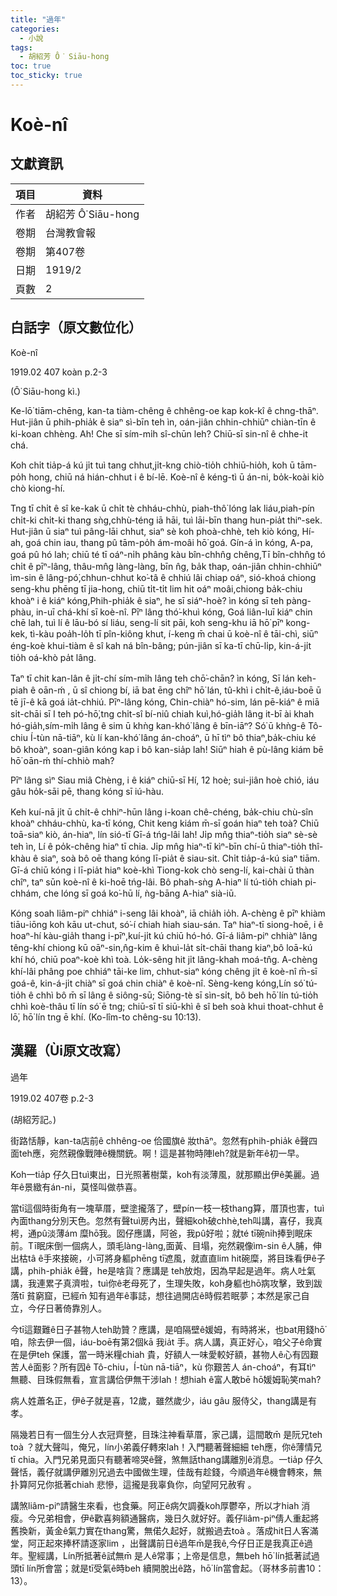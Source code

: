 ```yaml
---
title: "過年"
categories:
  - 小說
tags:
  - 胡紹芳 Ô͘ Siāu-hong
toc: true
toc_sticky: true
---
```


# Koè-nî

## 文獻資訊

| 項目 | 資料 |
|---|---|
| 作者 | 胡紹芳 Ô͘ Siāu-hong |
| 卷期 | 台灣教會報 |
| 卷期 | 第407卷 |
| 日期 | 1919/2 |
| 頁數 | 2 |

## 白話字（原文數位化）

Koè-nî

1919.02 407 koàn p.2-3

(Ô͘ Siāu-hong kì.)

Ke-lō͘ tiām-chēng, kan-ta tiàm-chêng ê chhêng-oe kap kok-kî ê chng-thāⁿ. Hut-jiân ū phih-phia̍k ê siaⁿ sì-bīn teh ìn, oán-jiân chhin-chhiūⁿ chiàn-tīn ê ki-koan chhèng. Ah! Che sī sím-mi̍h sî-chūn leh? Chiū-sī sin-nî ê chhe-it chá.

Koh chi̍t tia̍p-á kú ji̍t tuì tang chhut,ji̍t-kng chiò-tio̍h chhiū-hio̍h, koh ū tām-po̍h hong, chiū ná hián-chhut i ê bí-lē. Koè-nî ê kéng-tì ū án-ni, bo̍k-koài kiò chò kiong-hí.

Tng tī chi̍t ê sî ke-kak ū chi̍t tè chháu-chhù, piah-thô͘ lóng lak liáu,piah-pín chi̍t-ki chi̍t-ki thang sǹg,chhù-téng iā hāi, tuì lāi-bīn thang hun-pia̍t thiⁿ-sek. Hut-jiân ū siaⁿ tuì pâng-lāi chhut, siaⁿ sè koh phoà-chhè, teh kiò kóng, Hí-ah, goá chin iau, thang pû tām-po̍h ám-moâi hō͘ goá. Gín-á ìn kóng, A-pa, goá pû hó lah; chiū té tī oáⁿ-ni̍h phâng kàu bîn-chhn̂g chêng,Tī bîn-chhn̂g tó chi̍t ê pīⁿ-lâng, thâu-mn̂g làng-làng, bīn n̂g, ba̍k thap, oán-jiân chhin-chhiūⁿ ìm-sin ê lâng-pó͘,chhun-chhut ko͘-tâ ê chhiú lâi chiap oáⁿ, sió-khoá chiong seng-khu phēng tī jia-hong, chiū ti̍t-ti̍t lim hit oáⁿ moâi,chiong ba̍k-chiu khoàⁿ i ê kiáⁿ kóng,Phih-phia̍k ê siaⁿ, he sī siáⁿ-hoè? ìn kóng sī teh pàng-phàu, in-uī chá-khí sī koè-nî. Pīⁿ lâng thó͘-khuì kóng, Goá liân-luī kiáⁿ chin chē lah, tuì lí ê lāu-bó sí liáu, seng-lí sit pāi, koh seng-khu iā hō͘ pīⁿ kong-kek, tì-kàu poa̍h-lo̍h tī pîn-kiông khut, í-keng m̄ chai ū koè-nî ê tāi-chì, siūⁿ éng-koè khui-tiàm ê sî kah ná bîn-bâng; pún-jiân sī ka-tī chū-li̍p, kin-á-ji̍t tio̍h oá-khò pa̍t lâng.

Taⁿ tī chit kan-lân ê ji̍t-chí sím-mi̍h lâng teh chō͘-chān? ìn kóng, Sī lán keh-piah ê oān-ḿ , ū sî chiong bí, iā bat ēng chîⁿ hō͘ lán, tû-khì i chi̍t-ê,iáu-boē ū tē jī-ê kā goá ia̍t-chhiú. Pīⁿ-lâng kóng, Chin-chiàⁿ hó-sim, lán pē-kiáⁿ ê miā si̍t-chāi sī I teh pó-hō͘,tng chi̍t-sî bí-niû chiah kuì,hó-gia̍h lâng it-bī ài khah hó-gia̍h,sím-mi̍h lâng ê sim ū khǹg kan-khó͘ lâng ê bīn-iāⁿ? Só͘ ū khǹg-ê Tô-chiu Í-tùn nā-tiāⁿ, kù lí kan-khó͘ lâng án-choáⁿ, ū hī tìⁿ bô thiaⁿ,ba̍k-chiu ké bô khoàⁿ, soan-giân kóng kap i bô kan-sia̍p lah! Siūⁿ hiah ê pù-lâng kiám bē hō͘ oān-ḿ  thí-chhiò mah?

Pīⁿ lâng sìⁿ Siau miâ Chèng, i ê kiáⁿ chiū-sī Hí, 12 hoè; sui-jiân hoè chió, iáu gâu ho̍k-sāi pē, thang kóng sī iú-hàu.

Keh kuí-nā ji̍t ū chi̍t-ê chhiⁿ-hūn lâng i-koan chê-chéng, ba̍k-chiu chù-sîn khoàⁿ chháu-chhù, ka-tī kóng, Chit keng kiám m̄-sī goán hiaⁿ teh toà? Chiū toā-siaⁿ kiò, án-hiaⁿ, lín sió-tī Gī-á tńg-lâi lah! Ji̍p mn̂g thiaⁿ-tio̍h siaⁿ sè-sè teh ìn, Lí ê po̍k-chêng hiaⁿ tī chia. Ji̍p mn̂g hiaⁿ-tī kìⁿ-bīn chí-ū thiaⁿ-tio̍h thî-khàu ê siaⁿ, soà bô oē thang kóng lī-pia̍t ê siau-sit. Chi̍t tia̍p-á-kú siaⁿ tiām. Gī-á chiū kóng i lī-pia̍t hiaⁿ koè-khì Tiong-kok chò seng-lí, kai-chài ū thàn chîⁿ, taⁿ sūn koè-nî ê ki-hoē tńg-lâi. Bô phah-sǹg A-hiaⁿ lí tú-tio̍h chiah pi-chhám, che lóng sī goá ko͘-hū lí, ǹg-bāng A-hiaⁿ sià-iū.

Kóng soah liâm-piⁿ chhiáⁿ i-seng lâi khoàⁿ, iā chia̍h io̍h. A-chèng ê pīⁿ khiàm tiāu-iōng koh kāu ut-chut, só͘-í chiah hiah siau-sán. Taⁿ hiaⁿ-tī siong-hoē, i ê hoaⁿ-hí kàu-gia̍h thang i-pīⁿ,kuí-ji̍t kú chiū hó-hó. Gī-á liâm-piⁿ chhiàⁿ lâng têng-khí chiong kū oāⁿ-sin,n̂g-kim ê khuì-la̍t si̍t-chāi thang kiaⁿ,bô loā-kú khí hó, chiū poaⁿ-koè khì toà. Lo̍k-sêng hit ji̍t lâng-khah moá-tn̂g. A-chèng khí-lâi phâng poe chhiáⁿ tāi-ke lim, chhut-siaⁿ kóng chêng ji̍t ê koè-nî m̄-sī goá-ê, kin-á-ji̍t chiàⁿ sī goá chin chiàⁿ ê koè-nî. Sèng-keng kóng,Lín só͘ tú-tio̍h ê chhì bô m̄ sī lâng ê siông-sū; Siōng-tè sī sìn-si̍t, bô beh hō͘ lín tú-tio̍h chhì koè-thâu tī lín só͘ ē tng; chiū-sī tī siū-khì ê sî beh soà khui thoat-chhut ê lō͘, hō͘ lín tng ē khí. (Ko-lîm-to chêng-su 10:13).

## 漢羅（Ùi原文改寫）

過年

1919.02 407卷 p.2-3

(胡紹芳記。)

街路恬靜，kan-ta店前ê chhêng-oe 佮國旗ê 妝thāⁿ。忽然有phih-phia̍k ê聲四面teh應，宛然親像戰陣ê機關銃。啊！這是甚物時陣leh?就是新年ê初一早。

Koh一tia̍p 仔久日tuì東出，日光照著樹葉，koh有淡薄風，就那顯出伊ê美麗。過年ê景緻有án-ni，莫怪叫做恭喜。

當tī這個時街角有一塊草厝，壁塗攏落了，壁pín一枝一枝thang算，厝頂也害，tuì內面thang分別天色。忽然有聲tuì房內出，聲細koh破chhè,teh叫講，喜仔，我真枵，通pû淡薄ám 糜hō͘我。囡仔應講，阿爸，我pû好啦；就té tī碗ni̍h捧到眠床前。Tī眠床倒一個病人，頭毛làng-làng,面黃、目塌，宛然親像ìm-sin ê人脯，伸出枯tâ ê手來接碗，小可將身軀phēng tī遮風，就直直lim hit碗糜，將目珠看伊ê子講，phih-phia̍k ê聲，he是啥貨？應講是 teh放炮，因為早起是過年。病人吐氣講，我連累子真濟啦，tuì你ê老母死了，生理失敗，koh身軀也hō͘病攻擊，致到跋落tī 貧窮窟，已經m̄ 知有過年ê事誌，想往過開店ê時假若眠夢；本然是家己自立，今仔日著倚靠別人。

今tī這艱難ê日子甚物人teh助贊？應講，是咱隔壁ê媛姆，有時將米，也bat用錢hō͘咱，除去伊一個，iáu-boē有第2個kā 我ia̍t 手。病人講，真正好心，咱父子ê命實在是伊teh 保護，當一時米糧chiah 貴，好額人一味愛較好額，甚物人ê心有囥艱苦人ê面影？所有囥ê Tô-chiu，Í-tùn nā-tiāⁿ，kù 你艱苦人 án-choáⁿ，有耳tìⁿ 無聽、目珠假無看，宣言講佮伊無干涉lah！想hiah ê富人敢bē hō͘媛姆恥笑mah?

病人姓蕭名正，伊ê子就是喜，12歲，雖然歲少，iáu gâu 服侍父，thang講是有孝。

隔幾若日有一個生分人衣冠齊整，目珠注神看草厝，家己講，這間敢m̄ 是阮兄teh toà ？就大聲叫，俺兄，lín小弟義仔轉來lah！入門聽著聲細細 teh應，你ê薄情兄tī chia。入門兄弟見面只有聽著啼哭ê聲，煞無話thang講離別ê消息。一tia̍p 仔久聲恬，義仔就講伊離別兄過去中國做生理，佳哉有趁錢，今順過年ê機會轉來，無扑算阿兄你抵著chiah 悲慘，這攏是我辜負你，向望阿兄赦宥 。

講煞liâm-piⁿ請醫生來看，也食藥。阿正ê病欠調養koh厚鬱卒，所以才hiah 消瘦。今兄弟相會，伊ê歡喜夠額通醫病，幾日久就好好。義仔liâm-piⁿ倩人重起將舊換新，黃金ê氣力實在thang驚，無偌久起好，就搬過去toà 。落成hit日人客滿堂，阿正起來捧杯請逐家lim ，出聲講前日ê過年m̄是我ê,今仔日正是我真正ê過年。聖經講，Lín所抵著ê試無m̄ 是人ê常事；上帝是信息，無beh hō͘ lín抵著試過頭tī lín所會當；就是tī受氣ê時beh 續開脫出ê路，hō͘ lín當會起。（哥林多前書10：13）。
